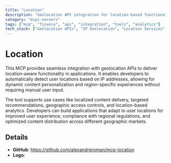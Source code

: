 ```yaml
---
title: "Location"
description: "Geolocation API integration for location-based functionality, enabling personalized recommendations and localized content delivery."
category: "mcps-servers"
tags: ["mcp", "finance", "api", "integration", "tools", "analytics"]
tech_stack: ["Geolocation APIs", "IP Geolocation", "Location Services", "Content Personalization", "Regional Targeting"]
---
```


# Location

This MCP provides seamless integration with geolocation APIs to deliver location-aware functionality in applications. It enables developers to automatically detect user locations based on IP addresses, allowing for dynamic content personalization and region-specific experiences without requiring manual user input.

The tool supports use cases like localized content delivery, targeted recommendations, geographic access controls, and location-based analytics. Developers can build applications that adapt to user locations for improved user experience, compliance with regional regulations, and optimized content distribution across different geographic markets.

## Details

- **GitHub**: https://github.com/alexandreroman/mcp-location
- **Logo**: 
